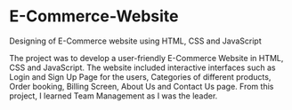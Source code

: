 # E-Commerce-Website
Designing of E-Commerce website using HTML, CSS and JavaScript

The project was to develop a user-friendly E-Commerce Website in HTML, CSS and JavaScript. The website included interactive interfaces such as Login and Sign Up Page for the users, Categories of different products, Order booking, Billing Screen, About Us and Contact Us page. From this project, I learned Team Management as I was the leader.
